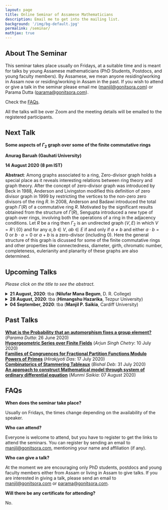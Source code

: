 ```yaml
---
layout: page
title: Online Seminar of Assamese Mathematicians
description: Email me to get into the mailing list.
background: '/img/bg-default.jpg'
permalink: /seminar/
mathjax: true
---
```


## About The Seminar

This seminar takes place usually on Fridays, at a suitable time and is meant for talks by young Assamese mathematicians (PhD Students, Postdocs, and young faculty members). By Assamese, we mean anyone residing/working in Assam now or residing/working in Assam in the past. If you wish to attend or give a talk in the seminar please email me (manjil@gonitsora.com) or Parama Dutta (parama@gonitsora.com).

Check the [FAQs](#faqs).

All the talks will be over Zoom and the meeting details will be emailed to the registered participants.

## Next Talk

**Some aspects of $\Gamma_2$ graph over some of the finite commutative rings**

**Anurag Baruah (Gauhati University)**

**14 August 2020 (8 pm IST)**

**Abstract**: Among graphs associated to a ring, Zero-divisor graph holds a special place as it reveals interesting relations between ring theory and graph theory. After the concept of zero-divisor graph was introduced by Beck in 1988, Anderson and Livingston modified this definition of zero divisor graph in 1999 by restricting the vertices to the non-zero zero divisors of the ring $R$. In 2008, Anderson and Badawi introduced the total graph $\Gamma (R)$ of a commutative ring $R$. Motivated by the significant results obtained from the structure of $\Gamma (R)$, Sengupta introduced a new type of graph over rings, involving both the operations of a ring in the adjacency conditions. Let $R$ be a ring then $\Gamma_2$ is an undirected graph $(V,E)$ in which $V = R \setminus \{0\}$ and for any $a, b \in V$, $ab \in E$ if and only if $a \neq b$ and either $a\cdot b = 0$ or $b \cdot a = 0$ or $a + b$ is a zero-divisor (including $0$). Here the general structure of this graph is dicussed for some of the finite commutative rings and other properties like connectedness, diameter, girth, chromatic number, completeness, eulerianity and planarity of these graphs are also determined.


## Upcoming Talks

*Please click on the title to see the abstract.*
 

<details>
  <summary><b>21 August, 2020</b>: tba (<b>Nilufar Mana Begum</b>, D. R. College)</summary>

tba
</details>  

<details>
  <summary><b>28 August, 2020</b>: tba (<b>Himangshu Hazarika</b>, Tezpur University)</summary>

tba
</details>

<details>
  <summary><b>04 September, 2020</b>: tba (<b>Manjil P. Saikia</b>, Cardiff University)</summary>

tba
</details>   
  
    
      
      


## Past Talks
  
**[What is the Probability that an automorphism fixes a group element?](/seminar/Parama_Dutta.pdf)** (*Parama Dutta*: 26 June 2020)  
**[Hypergeometric Series over Finite Fields](/seminar/Arjun_Singh_Chetry.pdf)** (*Arjun Singh Chetry*: 10 July 2020)  
**[Families of Congruences for Fractional Partition Functions Modulo Powers of Primes](/seminar/Hirakjyoti_Das.pdf)** (*Hirakjyoti Das*: 17 July 2020)  
**[Combinatorics of Stammering Tableaux](/seminar/Bishal_Deb.pdf)** (*Bishal Deb*: 31 July 2020)  
**[An approach to construct Mathematical model through system of ordinary differential equation](/seminar/Munmi_Saikia.pdf)** (*Munmi Saikia*: 07 August 2020)  
      
      



## <a name="faqs"></a>FAQs

**When does the seminar take place?**  

Usually on Fridays, the times change depending on the availability of the speaker.

**Who can attend?**  

Everyone is welcome to attend, but you have to register to get the links to attend the seminars. You can register by sending an email to manjil@gonitsora.com, mentioning your name and affiliation (if any).

**Who can give a talk?**  

At the moment we are encouraging only PhD students, postdocs and young faculty members either from Assam or living in Assam to give talks. If you are interested in giving a talk, please send an email to manjil@gonitsora.com or parama@gonitsora.com.

**Will there be any certificate for attending?**  

No.
